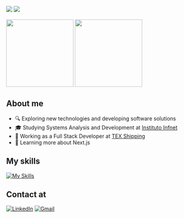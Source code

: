 <a href="https://github.com/renatozr" title="Renato's Views"><img src="https://komarev.com/ghpvc/?username=renatozr&color=006bed" /></a>
<a href="https://www.codewars.com/users/renatozr" title="Renato's Codewars Rank"><img src="https://www.codewars.com/users/renatozr/badges/micro" /></a>
<br />
<br />
<a href="https://github.com/renatozr" title="Renato's Stats"><img height="180em" src="https://github-readme-stats.vercel.app/api?username=renatozr&theme=react&show_icons=true" /></a>
<a href="https://github.com/renatozr" title="Renato's Langs"><img height="180em" src="https://github-readme-stats.vercel.app/api/top-langs/?username=renatozr&theme=react&layout=compact" /></a>

## About me

- :mag: Exploring new technologies and developing software solutions
- :mortar_board: Studying Systems Analysis and Development at <a href="https://www.infnet.edu.br/infnet/sobre">Instituto Infnet</a>
- :briefcase: Working as a Full Stack Developer at <a href="https://www.texshipping.com">TEX Shipping</a>
- :seedling: Learning more about Next.js

<!--
- :mag: Exploring new technologies and developing software solutions
- :mortar_board: Graduated in Systems Analysis and Development at <a href="https://www.infnet.edu.br/infnet/sobre">Instituto Infnet</a>
- :briefcase: Working as a Full Stack Developer at <a href="https://www.texshipping.com">TEX Shipping</a>
- :seedling: Learning more about Next.js and Nest.js
-->

## My skills

[![My Skills](https://skillicons.dev/icons?i=html,css,js,ts,nextjs,react,redux,tailwind,nodejs,express,mysql,mongodb,jest,git,supabase,docker,postman)](https://skillicons.dev)

## Contact at

[![LinkedIn](https://skillicons.dev/icons?i=linkedin)](https://www.linkedin.com/in/renatozr11)
[![Gmail](https://skillicons.dev/icons?i=gmail&theme=light)](mailto:renatozr07@gmail.com)
